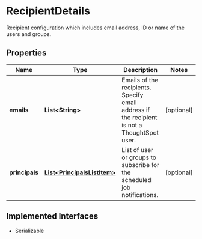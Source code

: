 

# RecipientDetails

Recipient configuration which includes email address, ID or name of the users and groups.

## Properties

| Name | Type | Description | Notes |
|------------ | ------------- | ------------- | -------------|
|**emails** | **List&lt;String&gt;** | Emails of the recipients. Specify email address if the recipient is not a ThoughtSpot user. |  [optional] |
|**principals** | [**List&lt;PrincipalsListItem&gt;**](PrincipalsListItem.md) | List of user or groups to subscribe for the scheduled job notifications. |  [optional] |


## Implemented Interfaces

* Serializable


